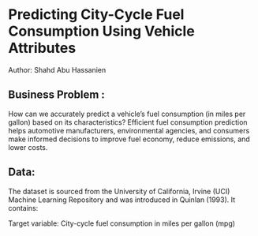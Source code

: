 # Predicting City-Cycle Fuel Consumption Using Vehicle Attributes

Author: Shahd Abu Hassanien 

## Business Problem : 
How can we accurately predict a vehicle’s fuel consumption (in miles per gallon) based on its characteristics?
Efficient fuel consumption prediction helps automotive manufacturers, environmental agencies, and consumers make informed decisions to improve fuel economy, reduce emissions, and lower costs.

## Data:

The dataset is sourced from the University of California, Irvine (UCI) Machine Learning Repository and was introduced in Quinlan (1993).
It contains:

Target variable: City-cycle fuel consumption in miles per gallon (mpg)
